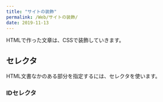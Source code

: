 ```yaml
---
title: "サイトの装飾"
permalink: /Web/サイトの装飾/
date: 2019-11-13
---
```

HTMLで作った文章は、CSSで装飾していきます。


## セレクタ
HTML文書なかのある部分を指定するには、セレクタを使います。

### IDセレクタ
